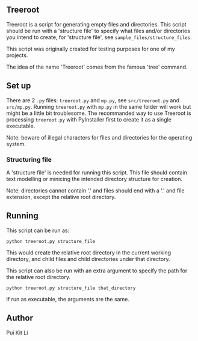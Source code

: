 ## Treeroot ##

Treeroot is a script for generating empty files and directories. This script should be run with a 'structure file' to specify what files and/or directories you intend to create, for 'structure file', see `sample_files/structure_files`.

This script was originally created for testing purposes for one of my projects.

The idea of the name 'Treeroot' comes from the famous 'tree' command.


## Set up ##
There are 2 `.py` files: `treeroot.py` and `mp.py`, see `src/treeroot.py` and `src/mp.py`. Running `treeroot.py` with `mp.py` in the same folder will work but might be a little bit troublesome. 
The recommanded way to use Treeroot is processing `treeroot.py` with PyInstaller first to create it as a single executable.

Note: beware of illegal characters for files and directories for the operating system.

### Structuring file ###
A 'structure file' is needed for running this script. This file should contain text modelling or minicing the intended directory structure for creation.

Note: directories cannot contain '.' and files should end with a '.' and file extension, except the relative root directory.

## Running ##
This script can be run as:

```
python treeroot.py structure_file
```
This would create the relative root directory in the current working directory, and child files and child directories under that directory.

This script can also be run with an extra argument to specify the path for the relative root directory.
```
python treeroot.py structure_file that_directory
```

If run as executable, the arguments are the same.

## Author ##
Pui Kit Li
